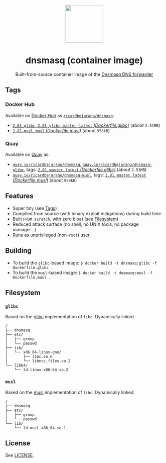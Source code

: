 <p align="center"><img src="https://emojipedia-us.s3.dualstack.us-west-1.amazonaws.com/thumbs/320/apple/155/performing-arts_1f3ad.png" width="120px"></p>
<h1 align="center">dnsmasq (container image)</h1>
<p align="center">Built-from-source container image of the <a href="http://www.thekelleys.org.uk/dnsmasq/doc.html">Dnsmasq DNS forwarder</a></p>


## Tags

### Docker Hub

Available on [Docker Hub](https://hub.docker.com) as [`ricardbejarano/dnsmasq`](https://hub.docker.com/r/ricardbejarano/dnsmasq):

- [`2.81-glibc`, `2.81`, `glibc`, `master`, `latest` *(Dockerfile.glibc)*](https://github.com/ricardbejarano/dnsmasq/blob/master/Dockerfile.glibc) (about `2.51MB`)
- [`2.81-musl`, `musl` *(Dockerfile.musl)*](https://github.com/ricardbejarano/dnsmasq/blob/master/Dockerfile.musl) (about `958kB`)

### Quay

Available on [Quay](https://quay.io) as:

- [`quay.io/ricardbejarano/dnsmasq`](https://quay.io/repository/ricardbejarano/dnsmasq), [`quay.io/ricardbejarano/dnsmasq-glibc`](https://quay.io/repository/ricardbejarano/dnsmasq-glibc), tags: [`2.81`, `master`, `latest` *(Dockerfile.glibc)*](https://github.com/ricardbejarano/dnsmasq/blob/master/Dockerfile.glibc) (about `2.51MB`)
- [`quay.io/ricardbejarano/dnsmasq-musl`](https://quay.io/repository/ricardbejarano/dnsmasq-musl), tags: [`2.81`, `master`, `latest` *(Dockerfile.musl)*](https://github.com/ricardbejarano/dnsmasq/blob/master/Dockerfile.musl) (about `958kB`)


## Features

* Super tiny (see [Tags](#tags))
* Compiled from source (with binary exploit mitigations) during build time
* Built `FROM scratch`, with zero bloat (see [Filesystem](#filesystem))
* Reduced attack surface (no shell, no UNIX tools, no package manager...)
* Runs as unprivileged (non-`root`) user


## Building

- To build the `glibc`-based image: `$ docker build -t dnsmasq:glibc -f Dockerfile.glibc .`
- To build the `musl`-based image: `$ docker build -t dnsmasq:musl -f Dockerfile.musl .`


## Filesystem

### `glibc`

Based on the [glibc](https://www.gnu.org/software/libc/) implementation of `libc`. Dynamically linked.

```
/
├── dnsmasq
├── etc/
│   ├── group
│   └── passwd
├── lib/
│   └── x86_64-linux-gnu/
│       ├── libc.so.6
│       └── libnss_files.so.2
└── lib64/
    └── ld-linux-x86-64.so.2
```

### `musl`

Based on the [musl](https://www.musl-libc.org/) implementation of `libc`. Dynamically linked.

```
/
├── dnsmasq
├── etc/
│   ├── group
│   └── passwd
└── lib/
    └── ld-musl-x86_64.so.1
```


## License

See [LICENSE](https://github.com/ricardbejarano/dnsmasq/blob/master/LICENSE).
